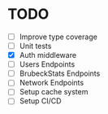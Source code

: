 # TODO

- [ ] Improve type coverage
- [ ] Unit tests
- [X] Auth middleware
- [ ] Users Endpoints
- [ ] BrubeckStats Endpoints
- [ ] Network Endpoints
- [ ] Setup cache system
- [ ] Setup CI/CD
